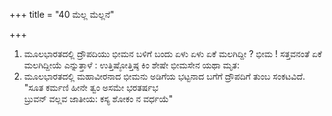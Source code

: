 +++
title = "40 ಮೆಲ್ಲ ಮೆಲ್ಲನೆ"

+++
1. ಮೂಲಭಾರತದಲ್ಲಿ ದ್ರೌಪದಿಯು ಭೀಮನ ಬಳಿಗೆ ಬಂದು ಏಳು ಏಳು ಏಕೆ ಮಲಗಿದ್ದೀ ? ಭೀಮ ! ಸತ್ತವನಂತೆ ಏಕೆ ಮಲಗಿದ್ದೀಯೆ ಎನ್ನುತ್ತಾಳೆ : ಉತ್ತಿಷ್ಠೋತ್ತಿಷ್ಠ ಕಿಂ ಶೇಷೇ ಭೀಮಸೇನ ಯಥಾ ಮೃತ:  
2. ಮೂಲಭಾರತದಲ್ಲಿ ಮಹಾವೀರನಾದ ಭೀಮನು ಅಡಿಗೆಯ ಭಟ್ಟನಾದ ಬಗೆಗೆ ದ್ರೌಪದಿಗೆ ತುಂಬ ಸಂಕಟವಿದೆ.  
"ಸೂತ ಕರ್ಮಣಿ ಹೀನೇ ತ್ವಂ ಅಸಮೇ ಭರತರ್ಷಭ  
ಬ್ರುವನ್ ವಲ್ಲವ ಜಾತೀಯ: ಕಸ್ಯ ಶೋಕಂ ನ ವರ್ಧಯೆ"